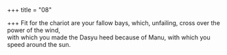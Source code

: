 +++
title = "08"

+++
Fit for the chariot are your fallow bays, which, unfailing, cross over the  power of the wind,  
with which you made the Dasyu heed because of Manu, with which  you speed around the sun.  